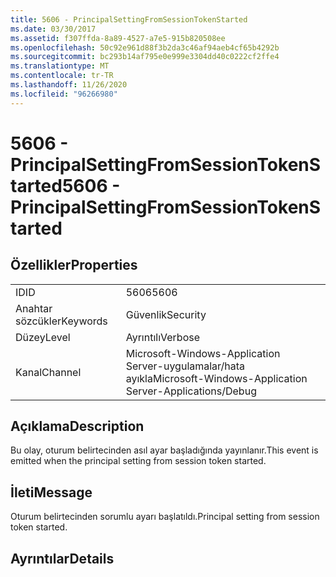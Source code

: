 ```yaml
---
title: 5606 - PrincipalSettingFromSessionTokenStarted
ms.date: 03/30/2017
ms.assetid: f307ffda-8a89-4527-a7e5-915b820508ee
ms.openlocfilehash: 50c92e961d88f3b2da3c46af94aeb4cf65b4292b
ms.sourcegitcommit: bc293b14af795e0e999e3304dd40c0222cf2ffe4
ms.translationtype: MT
ms.contentlocale: tr-TR
ms.lasthandoff: 11/26/2020
ms.locfileid: "96266980"
---
```

# <a name="5606---principalsettingfromsessiontokenstarted"></a><span data-ttu-id="c7f80-102">5606 - PrincipalSettingFromSessionTokenStarted</span><span class="sxs-lookup"><span data-stu-id="c7f80-102">5606 - PrincipalSettingFromSessionTokenStarted</span></span>

## <a name="properties"></a><span data-ttu-id="c7f80-103">Özellikler</span><span class="sxs-lookup"><span data-stu-id="c7f80-103">Properties</span></span>  
  
|||  
|-|-|  
|<span data-ttu-id="c7f80-104">ID</span><span class="sxs-lookup"><span data-stu-id="c7f80-104">ID</span></span>|<span data-ttu-id="c7f80-105">5606</span><span class="sxs-lookup"><span data-stu-id="c7f80-105">5606</span></span>|  
|<span data-ttu-id="c7f80-106">Anahtar sözcükler</span><span class="sxs-lookup"><span data-stu-id="c7f80-106">Keywords</span></span>|<span data-ttu-id="c7f80-107">Güvenlik</span><span class="sxs-lookup"><span data-stu-id="c7f80-107">Security</span></span>|  
|<span data-ttu-id="c7f80-108">Düzey</span><span class="sxs-lookup"><span data-stu-id="c7f80-108">Level</span></span>|<span data-ttu-id="c7f80-109">Ayrıntılı</span><span class="sxs-lookup"><span data-stu-id="c7f80-109">Verbose</span></span>|  
|<span data-ttu-id="c7f80-110">Kanal</span><span class="sxs-lookup"><span data-stu-id="c7f80-110">Channel</span></span>|<span data-ttu-id="c7f80-111">Microsoft-Windows-Application Server-uygulamalar/hata ayıkla</span><span class="sxs-lookup"><span data-stu-id="c7f80-111">Microsoft-Windows-Application Server-Applications/Debug</span></span>|  
  
## <a name="description"></a><span data-ttu-id="c7f80-112">Açıklama</span><span class="sxs-lookup"><span data-stu-id="c7f80-112">Description</span></span>  

 <span data-ttu-id="c7f80-113">Bu olay, oturum belirtecinden asıl ayar başladığında yayınlanır.</span><span class="sxs-lookup"><span data-stu-id="c7f80-113">This event is emitted when the principal setting from session token started.</span></span>  
  
## <a name="message"></a><span data-ttu-id="c7f80-114">İleti</span><span class="sxs-lookup"><span data-stu-id="c7f80-114">Message</span></span>  

 <span data-ttu-id="c7f80-115">Oturum belirtecinden sorumlu ayarı başlatıldı.</span><span class="sxs-lookup"><span data-stu-id="c7f80-115">Principal setting from session token started.</span></span>  
  
## <a name="details"></a><span data-ttu-id="c7f80-116">Ayrıntılar</span><span class="sxs-lookup"><span data-stu-id="c7f80-116">Details</span></span>
